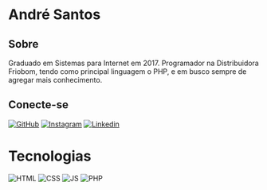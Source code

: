# André Santos

## Sobre 
Graduado em Sistemas para Internet em 2017. 
Programador na Distribuidora Friobom, tendo como principal linguagem o PHP, e em busco sempre de agregar mais conhecimento. 

## Conecte-se
[![GitHub](https://img.shields.io/badge/GitHub-000?style=for-the-badge&logo=github)](https://github.com/andrekrt)
[![Instagram](https://img.shields.io/badge/Instagram-fff?style=for-the-badge&logo=Instagram)](https://www.instagram.com/andre.santoss__?igsh=MXhjdWRjczN6aTJmMg%3D%3D&utm_source=qr)
[![Linkedin](https://img.shields.io/badge/Linkedin-blue?style=for-the-badge&logo=Linkedin)](https://www.linkedin.com/in/andr%C3%A9-santos-lopes)


# Tecnologias
![HTML](https://img.shields.io/badge/HTML5-fff?style=for-the-badge&logo=html5)
![CSS](https://img.shields.io/badge/CSS3-000?style=for-the-badge&logo=CSS3&color=red)
![JS](https://img.shields.io/badge/JavaScript-fff?style=for-the-badge&logo=JavaScript)
![PHP](https://img.shields.io/badge/PHP-fff?style=for-the-badge&logo=PHP)